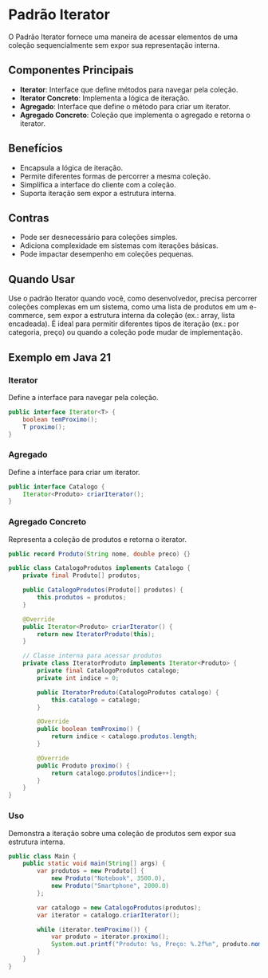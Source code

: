 # Padrão Iterator

O Padrão Iterator fornece uma maneira de acessar elementos de uma coleção sequencialmente sem expor sua representação interna.

## Componentes Principais
- **Iterator**: Interface que define métodos para navegar pela coleção.
- **Iterator Concreto**: Implementa a lógica de iteração.
- **Agregado**: Interface que define o método para criar um iterator.
- **Agregado Concreto**: Coleção que implementa o agregado e retorna o iterator.

## Benefícios
- Encapsula a lógica de iteração.
- Permite diferentes formas de percorrer a mesma coleção.
- Simplifica a interface do cliente com a coleção.
- Suporta iteração sem expor a estrutura interna.

## Contras
- Pode ser desnecessário para coleções simples.
- Adiciona complexidade em sistemas com iterações básicas.
- Pode impactar desempenho em coleções pequenas.

## Quando Usar
Use o padrão Iterator quando você, como desenvolvedor, precisa percorrer coleções complexas em um sistema, como uma lista de produtos em um e-commerce, sem expor a estrutura interna da coleção (ex.: array, lista encadeada). É ideal para permitir diferentes tipos de iteração (ex.: por categoria, preço) ou quando a coleção pode mudar de implementação.

## Exemplo em Java 21

### Iterator
Define a interface para navegar pela coleção.

```java
public interface Iterator<T> {
    boolean temProximo();
    T proximo();
}
```

### Agregado
Define a interface para criar um iterator.

```java
public interface Catalogo {
    Iterator<Produto> criarIterator();
}
```

### Agregado Concreto
Representa a coleção de produtos e retorna o iterator.

```java
public record Produto(String nome, double preco) {}

public class CatalogoProdutos implements Catalogo {
    private final Produto[] produtos;

    public CatalogoProdutos(Produto[] produtos) {
        this.produtos = produtos;
    }

    @Override
    public Iterator<Produto> criarIterator() {
        return new IteratorProduto(this);
    }

    // Classe interna para acessar produtos
    private class IteratorProduto implements Iterator<Produto> {
        private final CatalogoProdutos catalogo;
        private int indice = 0;

        public IteratorProduto(CatalogoProdutos catalogo) {
            this.catalogo = catalogo;
        }

        @Override
        public boolean temProximo() {
            return indice < catalogo.produtos.length;
        }

        @Override
        public Produto proximo() {
            return catalogo.produtos[indice++];
        }
    }
}
```

### Uso
Demonstra a iteração sobre uma coleção de produtos sem expor sua estrutura interna.

```java
public class Main {
    public static void main(String[] args) {
        var produtos = new Produto[] {
            new Produto("Notebook", 3500.0),
            new Produto("Smartphone", 2000.0)
        };

        var catalogo = new CatalogoProdutos(produtos);
        var iterator = catalogo.criarIterator();

        while (iterator.temProximo()) {
            var produto = iterator.proximo();
            System.out.printf("Produto: %s, Preço: %.2f%n", produto.nome(), produto.preco());
        }
    }
}
```